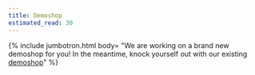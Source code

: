 ```yaml
---
title: Demoshop
estimated_read: 30
---
```


{% include jumbotron.html body=
"We are working on a brand new demoshop for you!
In the meantime, knock yourself out with our existing
[demoshop](https://ecom.externalintegration.payex.com/pspdemoshop)" %}
